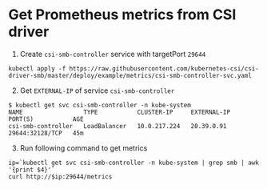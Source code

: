 # Get Prometheus metrics from CSI driver

1. Create `csi-smb-controller` service with targetPort `29644`
```console
kubectl apply -f https://raw.githubusercontent.com/kubernetes-csi/csi-driver-smb/master/deploy/example/metrics/csi-smb-controller-svc.yaml
```

2. Get `EXTERNAL-IP` of service `csi-smb-controller`
```console
$ kubectl get svc csi-smb-controller -n kube-system
NAME                 TYPE           CLUSTER-IP     EXTERNAL-IP   PORT(S)           AGE
csi-smb-controller   LoadBalancer   10.0.217.224   20.39.0.91    29644:32128/TCP   45m
```

3. Run following command to get metrics
```console
ip=`kubectl get svc csi-smb-controller -n kube-system | grep smb | awk '{print $4}'`
curl http://$ip:29644/metrics
```
